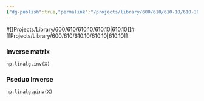 ```yaml
---
{"dg-publish":true,"permalink":"/projects/library/600/610/610-10/610-10-a/","noteIcon":"0","created":"2024-01-31T10:10:26.877+09:00","updated":"2024-02-05T12:40:32.184+09:00"}
---
```


#[[Projects/Library/600/610/610.10/610.10\|610.10]]#[[Projects/Library/600/610/610.10/610.10\|610.10]]




### Inverse matrix
`np.linalg.inv(X)`

### Pseduo Inverse
`np.linalg.pinv(X)`